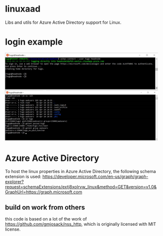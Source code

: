 # linuxaad
Libs and utils for Azure Active Directory support for Linux.


# login example

![login with ssh and device code](screenshots/login.png)
![showing ls, id and getent](screenshots/ls-id-getent.png)

# Azure Active Directory

To host the linux properties in Azure Active Directory, the following schema extension is used:
https://developer.microsoft.com/en-us/graph/graph-explorer?request=schemaExtensions/extj8xolrvw_linux&method=GET&version=v1.0&GraphUrl=https://graph.microsoft.com




## build on work from others
this code is based on a lot of the work of https://github.com/gmjosack/nss_http, which is originally licensed with MIT license.
